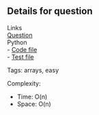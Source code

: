 ## Details for question

Links   
[Question](https://leetcode.com/problems/reverse-prefix-of-word/description/) <br>
Python  
    - [Code file](lc2000_reverse_prefix_of_word.py)  
    - [Test file](lc2000_reverse_prefix_of_word_test.py)

Tags: arrays, easy

Complexity:
- Time: O(n)
- Space: O(n)

